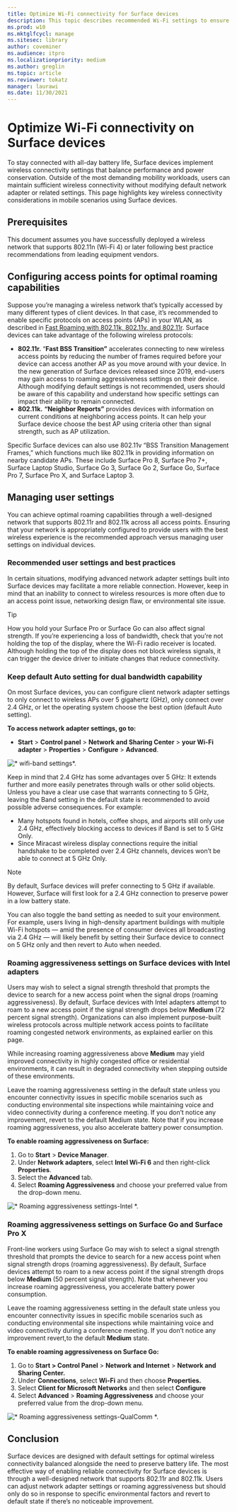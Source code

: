 ```yaml
---
title: Optimize Wi-Fi connectivity for Surface devices
description: This topic describes recommended Wi-Fi settings to ensure Surface devices stay connected in congested network environments and mobile scenarios.
ms.prod: w10
ms.mktglfcycl: manage
ms.sitesec: library
author: coveminer
ms.audience: itpro
ms.localizationpriority: medium
ms.author: greglin
ms.topic: article
ms.reviewer: tokatz
manager: laurawi
ms.date: 11/30/2021
---
```

# Optimize Wi-Fi connectivity on Surface devices

To stay connected with all-day battery life, Surface devices implement wireless connectivity settings that balance performance and power conservation. Outside of the most demanding mobility workloads, users can maintain sufficient wireless connectivity without modifying default network adapter or related settings. This page highlights key wireless connectivity considerations in mobile scenarios using Surface devices.

## Prerequisites

This document assumes you have successfully deployed a wireless network that supports 802.11n (Wi-Fi 4) or later following best practice recommendations from leading equipment vendors.

## Configuring access points for optimal roaming capabilities

Suppose you’re managing a wireless network that’s typically accessed by many different types of client devices. In that case, it’s recommended to enable specific protocols on access points (APs) in your WLAN, as described in [Fast Roaming with 802.11k, 802.11v, and 802.11r](/windows-hardware/drivers/network/fast-roaming-with-802-11k--802-11v--and-802-11r). Surface devices can take advantage of the following wireless protocols:

- **802.11r.** “**Fast BSS Transition”** accelerates connecting to new wireless access points by reducing the number of frames required before your device can access another AP as you move around with your device. In the new generation of Surface devices released since 2019, end-users may gain access to roaming aggressiveness settings on their device. Although modifying default settings is not recommended, users should be aware of this capability and understand how specific settings can impact their ability to remain connected.
- **802.11k.** **“Neighbor Reports”** provides devices with information on current conditions at neighboring access points. It can help your Surface device choose the best AP using criteria other than signal strength, such as AP utilization.

Specific Surface devices can also use 802.11v “BSS Transition Management Frames,” which functions much like 802.11k in providing information on nearby candidate APs. These include Surface Pro 8, Surface Pro 7+, Surface Laptop Studio, Surface Go 3, Surface Go 2, Surface Go, Surface Pro 7, Surface Pro X, and Surface Laptop 3.

## Managing user settings

You can achieve optimal roaming capabilities through a well-designed network that supports  802.11r and 802.11k across all access points. Ensuring that your network is appropriately configured to provide users with the best wireless experience is the recommended approach versus managing user settings on individual devices.

### Recommended user settings and best practices

In certain situations, modifying advanced network adapter settings built into Surface devices may facilitate a more reliable connection. However, keep in mind that an inability to connect to wireless resources is more often due to an access point issue, networking design flaw, or environmental site issue.

> [!TIP]
> How you hold your Surface Pro or Surface Go can also affect signal strength. If you’re experiencing a loss of bandwidth, check that you’re not holding the top of the display, where the Wi-Fi radio receiver is located. Although holding the top of the display does not block wireless signals, it can trigger the device driver to initiate changes that reduce connectivity.

### Keep default Auto setting for dual bandwidth capability

On most Surface devices, you can configure client network adapter settings to only connect to wireless APs over 5 gigahertz (GHz), only connect over 2.4 GHz, or let the operating system choose the best option (default Auto setting).

**To access network adapter settings, go to:**

- **Start** > **Control panel** > **Network and Sharing Center** > **your Wi-Fi adapter** > **Properties** > **Configure** > **Advanced**.

![* wifi-band settings*.](images/wifi-band.png) <br>

Keep in mind that 2.4 GHz has some advantages over 5 GHz: It extends further and more easily penetrates through walls or other solid objects. Unless you have a clear use case that warrants connecting to 5 GHz, leaving the Band setting in the default state is recommended to avoid possible adverse consequences. For example:

- Many hotspots found in hotels, coffee shops, and airports still only use 2.4 GHz, effectively blocking access to devices if Band is set to 5 GHz Only.
- Since Miracast wireless display connections require the initial handshake to be completed over 2.4 GHz channels, devices won’t be able to connect at 5 GHz Only.

> [!NOTE]
> By default, Surface devices will prefer connecting to 5 GHz if available. However, Surface will first look for a 2.4 GHz connection to preserve power in a low battery state.

You can also toggle the band setting as needed to suit your environment. For example, users living in high-density apartment buildings with multiple Wi-Fi hotspots  —  amid the presence of consumer devices all broadcasting via 2.4 GHz  —  will likely benefit by setting their Surface device to connect on 5 GHz only and then revert to Auto when needed.

### Roaming aggressiveness settings on Surface devices with Intel adapters

Users may wish to select a signal strength threshold that prompts the device to search for a new access point when the signal drops (roaming aggressiveness). By default, Surface devices with Intel adapters attempt to roam to a new access point if the signal strength drops below **Medium** (72 percent signal strength). Organizations can also implement purpose-built wireless protocols across multiple network access points to facilitate roaming congested network environments, as explained earlier on this page.

While increasing roaming aggressiveness above **Medium** may yield improved connectivity in highly congested office or residential environments, it can result in degraded connectivity when stepping outside of these environments.

Leave the roaming aggressiveness setting in the default state unless you encounter connectivity issues in specific mobile scenarios such as conducting environmental site inspections while maintaining voice and video connectivity during a conference meeting. If you don’t notice any improvement, revert to the default Medium state. Note that if you increase roaming aggressiveness, you also accelerate battery power consumption.

**To enable roaming aggressiveness on Surface:**

1. Go to **Start** > **Device Manager**.
2. Under **Network adapters**, select **Intel Wi-Fi 6** and then right-click **Properties**.
3. Select the **Advanced** tab.
4. Select **Roaming Aggressiveness** and choose your preferred value from the drop-down menu.

![* Roaming aggressiveness settings-Intel *.](images/wifi-roaming-int.png) <br>

### Roaming aggressiveness settings on Surface Go and Surface Pro X

Front-line workers using Surface Go may wish to select a signal strength threshold that prompts the device to search for a new access point when signal strength drops (roaming aggressiveness). By default, Surface devices attempt to roam to a new access point if the signal strength drops below **Medium** (50 percent signal strength). Note that whenever you increase roaming aggressiveness, you accelerate battery power consumption.

Leave the roaming aggressiveness setting in the default state unless you encounter connectivity issues in specific mobile scenarios such as conducting environmental site inspections while maintaining voice and video connectivity during a conference meeting. If you don’t notice any improvement revert,to the default **Medium** state.

**To enable roaming aggressiveness on Surface Go:**

1. Go to **Start > Control Panel** > **Network and Internet** > **Network and Sharing Center.**
2. Under **Connections**, select **Wi-Fi** and then choose **Properties.**
3. Select **Client for Microsoft Networks** and then select **Configure**
4. Select **Advanced** > **Roaming Aggressiveness** and choose your preferred value from the drop-down menu.

![* Roaming aggressiveness settings-QualComm *.](images/wifi-roaming.png) <br>

## Conclusion

Surface devices are designed with default settings for optimal wireless connectivity balanced alongside the need to preserve battery life. The most effective way of enabling reliable connectivity for Surface devices is through a well-designed network that supports 802.11r and 802.11k. Users can adjust network adapter settings or roaming aggressiveness but should only do so in response to specific environmental factors and revert to default state if there’s no noticeable improvement.
